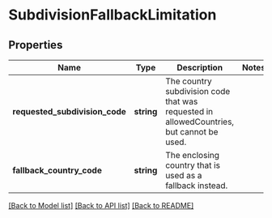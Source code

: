 # SubdivisionFallbackLimitation

## Properties
Name | Type | Description | Notes
------------ | ------------- | ------------- | -------------
**requested_subdivision_code** | **string** | The country subdivision code that was requested in allowedCountries, but cannot be used. | 
**fallback_country_code** | **string** | The enclosing country that is used as a fallback instead. | 

[[Back to Model list]](../../README.md#documentation-for-models) [[Back to API list]](../../README.md#documentation-for-api-endpoints) [[Back to README]](../../README.md)

